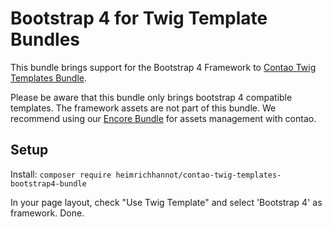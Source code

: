 # Bootstrap 4 for Twig Template Bundles

This bundle brings support for the Bootstrap 4 Framework to [Contao Twig Templates Bundle](https://github.com/heimrichhannot/contao-twig-templates-bundle).

Please be aware that this bundle only brings bootstrap 4 compatible templates. The framework assets are not part of this bundle. We recommend using our [Encore Bundle](https://github.com/heimrichhannot/contao-encore-bundle) for assets management with contao.

## Setup

Install: `composer require heimrichhannot/contao-twig-templates-bootstrap4-bundle`

In your page layout, check "Use Twig Template" and select 'Bootstrap 4' as framework. Done.